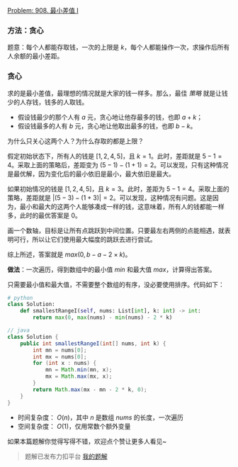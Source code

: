 [Problem: 908. 最小差值 I](https://leetcode.cn/problems/smallest-range-i/description/)

### 方法：贪心

题意：每个人都能存取钱，一次的上限是 $k$，每个人都能操作一次，求操作后所有人余额的最小差距。

### 贪心

求的是最小差值，最理想的情况就是大家的钱一样多。那么，最佳 *策略* 就是让钱少的人存钱，钱多的人取钱。

- 假设钱最少的那个人有 $a$ 元，贪心地让他存最多的钱，也即 $a+k$；
- 假设钱最多的人有 $b$ 元，贪心地让他取出最多的钱，也即 $b-k$。

为什么只关心这两个人？为什么存取的都是上限？

假定初始状态下，所有人的钱是 $[1,2,4,5]$，且 $k=1$。此时，差距就是 $5-1=4$。采取上面的策略后，差距变为 $(5-1)-(1+1)=2$。可以发现，只有这种情况是最优解，因为变化后的最小依旧是最小，最大依旧是最大。

如果初始情况的钱是 $[1,2,4,5]$，且 $k=3$。此时，差距为 $5-1=4$。采取上面的策略，差距就是 $|(5-3)-(1+3)|=2$。可以发现，这种情况有问题。这是因为，最小和最大的这两个人能够凑成一样的钱，这意味着，所有人的钱都能一样多，此时的最优答案是 $0$。

画一个数轴，目标是让所有点跳跃到中间位置。只要最左右两侧的点能相遇，就表明可行，所以让它们使用最大幅度的跳跃去进行尝试。

综上所述，答案就是 $max(0,b-a-2\times k)$。

**做法**：一次遍历，得到数组中的最小值 $min$ 和最大值 $max$，计算得出答案。

只需要最小值和最大值，不需要整个数组的有序，没必要使用排序。代码如下：

```Python
# python
class Solution:
    def smallestRangeI(self, nums: List[int], k: int) -> int:
        return max(0, max(nums) - min(nums) - 2 * k)
```

```Java
// java
class Solution {
    public int smallestRangeI(int[] nums, int k) {
        int mn = nums[0];
        int mx = nums[0];
        for (int x : nums) {
            mn = Math.min(mn, x);
            mx = Math.max(mx, x);
        }
        return Math.max(mx - mn - 2 * k, 0);
    }
}
```

- 时间复杂度： $O(n)$，其中 $n$ 是数组 $nums$ 的长度，一次遍历
- 空间复杂度： $O(1)$，仅用常数个额外变量

如果本篇题解你觉得写得不错，欢迎点个赞让更多人看见~

> 题解已发布力扣平台 [我的题解](https://leetcode.cn/problems/smallest-range-i/solutions/2957812/tan-xin-yi-ci-bian-li-zhi-xu-yao-zui-xia-98y8/)
